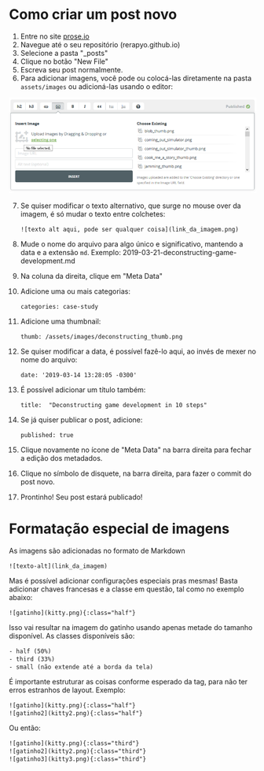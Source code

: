 # Como criar um post novo

1. Entre no site [prose.io](www.prose.io)
2. Navegue até o seu repositório (rerapyo.github.io)
3. Selecione a pasta "\_posts"
4. Clique no botão "New File"
5. Escreva seu post normalmente.
6. Para adicionar imagens, você pode ou colocá-las diretamente na pasta `assets/images` ou adicioná-las usando o editor:

![](README_image_example.png)

7.  Se quiser modificar o texto alternativo, que surge no mouse over da imagem, é só mudar o texto entre colchetes:

        ![texto alt aqui, pode ser qualquer coisa](link_da_imagem.png)

8.  Mude o nome do arquivo para algo único e significativo, mantendo a data e a extensão `md`. Exemplo: 2019-03-21-deconstructing-game-development.md
9.  Na coluna da direita, clique em "Meta Data"
10. Adicione uma ou mais categorias:

        categories: case-study

11. Adicione uma thumbnail:

        thumb: /assets/images/deconstructing_thumb.png

12. Se quiser modificar a data, é possível fazê-lo aqui, ao invés de mexer no nome do arquivo:

        date: '2019-03-14 13:28:05 -0300'

13. É possível adicionar um título também:

        title:  "Deconstructing game development in 10 steps"

14. Se já quiser publicar o post, adicione:

        published: true

15. Clique novamente no ícone de "Meta Data" na barra direita para fechar a edição dos metadados.

16. Clique no símbolo de disquete, na barra direita, para fazer o commit do post novo.

17. Prontinho! Seu post estará publicado!

# Formatação especial de imagens

As imagens são adicionadas no formato de Markdown

    ![texto-alt](link_da_imagem)

Mas é possível adicionar configurações especiais pras mesmas! Basta adicionar chaves francesas e a classe em questão, tal como no exemplo abaixo:

    ![gatinho](kitty.png){:class="half"}

Isso vai resultar na imagem do gatinho usando apenas metade do tamanho disponível. As classes disponíveis são:

    - half (50%)
    - third (33%)
    - small (não extende até a borda da tela)

É importante estruturar as coisas conforme esperado da tag, para não ter erros estranhos de layout. Exemplo:

    ![gatinho](kitty.png){:class="half"}
    ![gatinho2](kitty2.png){:class="half"}

Ou então:

    ![gatinho](kitty.png){:class="third"}
    ![gatinho2](kitty2.png){:class="third"}
    ![gatinho3](kitty3.png){:class="third"}
